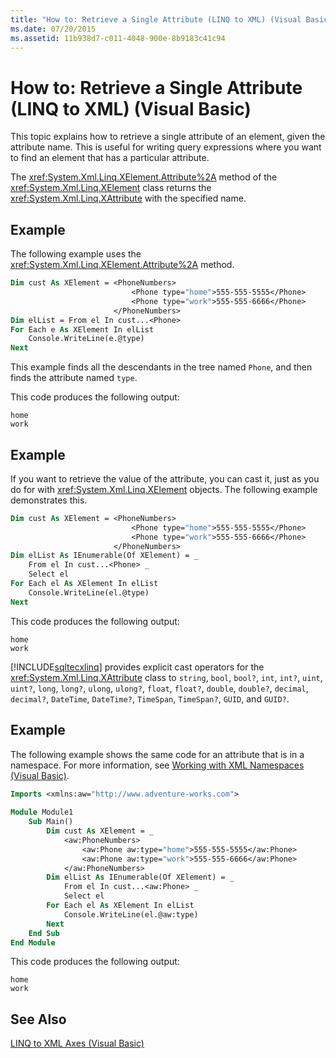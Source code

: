 ```yaml
---
title: "How to: Retrieve a Single Attribute (LINQ to XML) (Visual Basic)"
ms.date: 07/20/2015
ms.assetid: 11b938d7-c011-4048-900e-8b9183c41c94
---
```

# How to: Retrieve a Single Attribute (LINQ to XML) (Visual Basic)
This topic explains how to retrieve a single attribute of an element, given the attribute name. This is useful for writing query expressions where you want to find an element that has a particular attribute.  
  
 The <xref:System.Xml.Linq.XElement.Attribute%2A> method of the <xref:System.Xml.Linq.XElement> class returns the <xref:System.Xml.Linq.XAttribute> with the specified name.  
  
## Example  
 The following example uses the <xref:System.Xml.Linq.XElement.Attribute%2A> method.  
  
```vb  
Dim cust As XElement = <PhoneNumbers>  
                           <Phone type="home">555-555-5555</Phone>  
                           <Phone type="work">555-555-6666</Phone>  
                       </PhoneNumbers>  
Dim elList = From el In cust...<Phone>  
For Each e As XElement In elList  
    Console.WriteLine(e.@type)  
Next  
```  
  
 This example finds all the descendants in the tree named `Phone`, and then finds the attribute named `type`.  
  
 This code produces the following output:  
  
```  
home  
work  
```  
  
## Example  
 If you want to retrieve the value of the attribute, you can cast it, just as you do for with <xref:System.Xml.Linq.XElement> objects. The following example demonstrates this.  
  
```vb  
Dim cust As XElement = <PhoneNumbers>  
                           <Phone type="home">555-555-5555</Phone>  
                           <Phone type="work">555-555-6666</Phone>  
                       </PhoneNumbers>  
Dim elList As IEnumerable(Of XElement) = _  
    From el In cust...<Phone> _  
    Select el  
For Each el As XElement In elList  
    Console.WriteLine(el.@type)  
Next  
```  
  
 This code produces the following output:  
  
```  
home  
work  
```  
  
 [!INCLUDE[sqltecxlinq](~/includes/sqltecxlinq-md.md)] provides explicit cast operators for the <xref:System.Xml.Linq.XAttribute> class to `string`, `bool`, `bool?`, `int`, `int?`, `uint`, `uint?`, `long`, `long?`, `ulong`, `ulong?`, `float`, `float?`, `double`, `double?`, `decimal`, `decimal?`, `DateTime`, `DateTime?`, `TimeSpan`, `TimeSpan?`, `GUID`, and `GUID?`.  
  
## Example  
 The following example shows the same code for an attribute that is in a namespace. For more information, see [Working with XML Namespaces (Visual Basic)](../../../../visual-basic/programming-guide/concepts/linq/working-with-xml-namespaces.md).  
  
```vb  
Imports <xmlns:aw="http://www.adventure-works.com">  
  
Module Module1  
    Sub Main()  
        Dim cust As XElement = _  
            <aw:PhoneNumbers>  
                <aw:Phone aw:type="home">555-555-5555</aw:Phone>  
                <aw:Phone aw:type="work">555-555-6666</aw:Phone>  
            </aw:PhoneNumbers>  
        Dim elList As IEnumerable(Of XElement) = _  
            From el In cust...<aw:Phone> _  
            Select el  
        For Each el As XElement In elList  
            Console.WriteLine(el.@aw:type)  
        Next  
    End Sub  
End Module  
```  
  
 This code produces the following output:  
  
```  
home  
work  
```  
  
## See Also  
 [LINQ to XML Axes (Visual Basic)](../../../../visual-basic/programming-guide/concepts/linq/linq-to-xml-axes.md)
